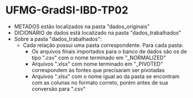 # UFMG-GradSI-IBD-TP02
- METADOS estão localizados na pasta "dados_originais"
- DICIONÁRIO de dados está localizado na pasta "dados_trabalhados"
- Sobre a pasta "dados_trabalhados":
  - Cada relação possui uma pasta correspondente. Para cada pasta:
    - Os arquivos finais importados para o banco de dados são os de tipo ".csv" com o nome terminado em "_NORMALIZED"
    - Arquivos ".xlsx" com nome terminado em "_PIVOTED" correspondem às fontes que precisaram ser pivotadas
    - Arquivos ".xlsx" com o nome igual ao da pasta se encontram com as colunas no formato correto, porém antes de sua conversão para ".csv"
